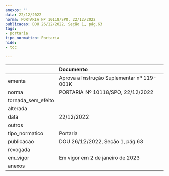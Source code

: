 ```yaml
---
anexos: ''
data: 22/12/2022
norma: PORTARIA Nº 10118/SPO, 22/12/2022
publicacao: DOU 26/12/2022, Seção 1, pág.63
tags:
- portaria
tipo_normatico: Portaria
hide: 
- toc 
 
---
```


|                    | Documento                                  |
|:-------------------|:-------------------------------------------|
| ementa             | Aprova a Instrução Suplementar nº 119-001K |
| norma              | PORTARIA Nº 10118/SPO, 22/12/2022          |
| tornada_sem_efeito |                                            |
| alterada           |                                            |
| data               | 22/12/2022                                 |
| outros             |                                            |
| tipo_normatico     | Portaria                                   |
| publicacao         | DOU 26/12/2022, Seção 1, pág.63            |
| revogada           |                                            |
| em_vigor           | Em vigor em 2 de janeiro de 2023           |
| anexos             |                                            |